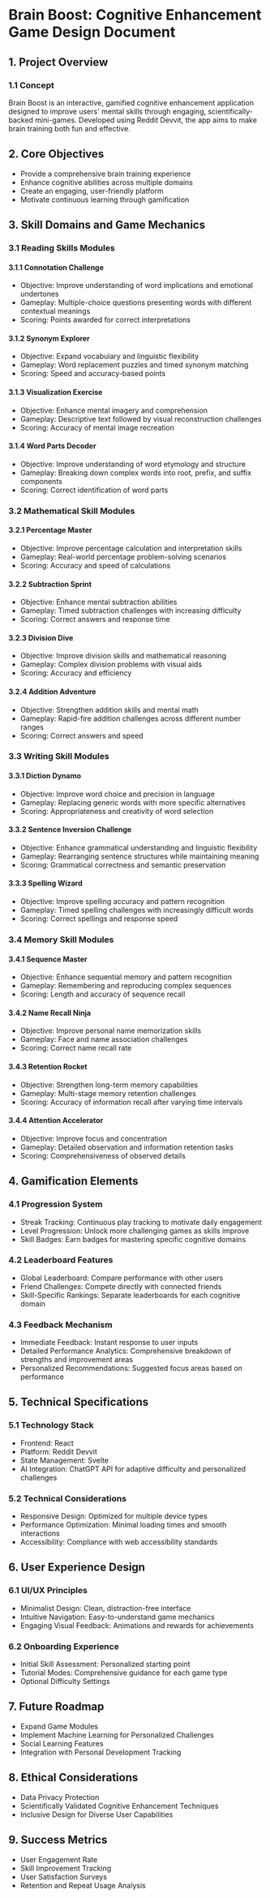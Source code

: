 # Brain Boost: Cognitive Enhancement Game Design Document

## 1. Project Overview

### 1.1 Concept
Brain Boost is an interactive, gamified cognitive enhancement application designed to improve users' mental skills through engaging, scientifically-backed mini-games. Developed using Reddit Devvit, the app aims to make brain training both fun and effective.

## 2. Core Objectives
- Provide a comprehensive brain training experience
- Enhance cognitive abilities across multiple domains
- Create an engaging, user-friendly platform
- Motivate continuous learning through gamification

## 3. Skill Domains and Game Mechanics

### 3.1 Reading Skills Modules
#### 3.1.1 Connotation Challenge
- Objective: Improve understanding of word implications and emotional undertones
- Gameplay: Multiple-choice questions presenting words with different contextual meanings
- Scoring: Points awarded for correct interpretations

#### 3.1.2 Synonym Explorer
- Objective: Expand vocabulary and linguistic flexibility
- Gameplay: Word replacement puzzles and timed synonym matching
- Scoring: Speed and accuracy-based points

#### 3.1.3 Visualization Exercise
- Objective: Enhance mental imagery and comprehension
- Gameplay: Descriptive text followed by visual reconstruction challenges
- Scoring: Accuracy of mental image recreation

#### 3.1.4 Word Parts Decoder
- Objective: Improve understanding of word etymology and structure
- Gameplay: Breaking down complex words into root, prefix, and suffix components
- Scoring: Correct identification of word parts

### 3.2 Mathematical Skill Modules
#### 3.2.1 Percentage Master
- Objective: Improve percentage calculation and interpretation skills
- Gameplay: Real-world percentage problem-solving scenarios
- Scoring: Accuracy and speed of calculations

#### 3.2.2 Subtraction Sprint
- Objective: Enhance mental subtraction abilities
- Gameplay: Timed subtraction challenges with increasing difficulty
- Scoring: Correct answers and response time

#### 3.2.3 Division Dive
- Objective: Improve division skills and mathematical reasoning
- Gameplay: Complex division problems with visual aids
- Scoring: Accuracy and efficiency

#### 3.2.4 Addition Adventure
- Objective: Strengthen addition skills and mental math
- Gameplay: Rapid-fire addition challenges across different number ranges
- Scoring: Correct answers and speed

### 3.3 Writing Skill Modules
#### 3.3.1 Diction Dynamo
- Objective: Improve word choice and precision in language
- Gameplay: Replacing generic words with more specific alternatives
- Scoring: Appropriateness and creativity of word selection

#### 3.3.2 Sentence Inversion Challenge
- Objective: Enhance grammatical understanding and linguistic flexibility
- Gameplay: Rearranging sentence structures while maintaining meaning
- Scoring: Grammatical correctness and semantic preservation

#### 3.3.3 Spelling Wizard
- Objective: Improve spelling accuracy and pattern recognition
- Gameplay: Timed spelling challenges with increasingly difficult words
- Scoring: Correct spellings and response speed

### 3.4 Memory Skill Modules
#### 3.4.1 Sequence Master
- Objective: Enhance sequential memory and pattern recognition
- Gameplay: Remembering and reproducing complex sequences
- Scoring: Length and accuracy of sequence recall

#### 3.4.2 Name Recall Ninja
- Objective: Improve personal name memorization skills
- Gameplay: Face and name association challenges
- Scoring: Correct name recall rate

#### 3.4.3 Retention Rocket
- Objective: Strengthen long-term memory capabilities
- Gameplay: Multi-stage memory retention challenges
- Scoring: Accuracy of information recall after varying time intervals

#### 3.4.4 Attention Accelerator
- Objective: Improve focus and concentration
- Gameplay: Detailed observation and information retention tasks
- Scoring: Comprehensiveness of observed details

## 4. Gamification Elements

### 4.1 Progression System
- Streak Tracking: Continuous play tracking to motivate daily engagement
- Level Progression: Unlock more challenging games as skills improve
- Skill Badges: Earn badges for mastering specific cognitive domains

### 4.2 Leaderboard Features
- Global Leaderboard: Compare performance with other users
- Friend Challenges: Compete directly with connected friends
- Skill-Specific Rankings: Separate leaderboards for each cognitive domain

### 4.3 Feedback Mechanism
- Immediate Feedback: Instant response to user inputs
- Detailed Performance Analytics: Comprehensive breakdown of strengths and improvement areas
- Personalized Recommendations: Suggested focus areas based on performance

## 5. Technical Specifications

### 5.1 Technology Stack
- Frontend: React
- Platform: Reddit Devvit
- State Management: Svelte
- AI Integration: ChatGPT API for adaptive difficulty and personalized challenges

### 5.2 Technical Considerations
- Responsive Design: Optimized for multiple device types
- Performance Optimization: Minimal loading times and smooth interactions
- Accessibility: Compliance with web accessibility standards

## 6. User Experience Design

### 6.1 UI/UX Principles
- Minimalist Design: Clean, distraction-free interface
- Intuitive Navigation: Easy-to-understand game mechanics
- Engaging Visual Feedback: Animations and rewards for achievements

### 6.2 Onboarding Experience
- Initial Skill Assessment: Personalized starting point
- Tutorial Modes: Comprehensive guidance for each game type
- Optional Difficulty Settings

## 7. Future Roadmap
- Expand Game Modules
- Implement Machine Learning for Personalized Challenges
- Social Learning Features
- Integration with Personal Development Tracking

## 8. Ethical Considerations
- Data Privacy Protection
- Scientifically Validated Cognitive Enhancement Techniques
- Inclusive Design for Diverse User Capabilities

## 9. Success Metrics
- User Engagement Rate
- Skill Improvement Tracking
- User Satisfaction Surveys
- Retention and Repeat Usage Analysis